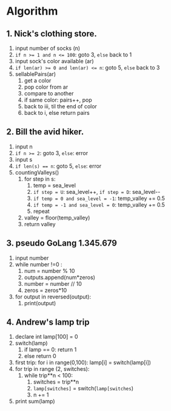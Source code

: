 # Algorithm

## 1. Nick's clothing store.
   1. input number of socks (n)
   2. `if n >= 1 and n <= 100`: goto 3, `else` back to 1
   3. input sock's color available (ar)
   4. `if len(ar) >= 0 and len(ar) <= n`: goto 5, `else` back to 3
   5. sellablePairs(ar)
      1. get a color
      2. pop color from ar
      3. compare to another
      4. if same color: pairs++, pop
      5. back to iii, til the end of color
      6. back to i, else return pairs

## 2. Bill the avid hiker.
   1. input n
   2. `if n >= 2`: goto 3, `else`: error
   3. input s
   4. `if len(s) == n`: goto 5, `else`: error
   5. countingValleys()
      1. for step in s:
         1. temp = sea_level
         2. `if step = U`: sea_level++, `if step = D`: sea_level--
         3. `if temp = 0 and sea_level = -1`: temp_valley += 0.5
         4. `if temp = -1 and sea_level = 0`: temp_valley += 0.5
         5. repeat
      2. valley = floor(temp_valley)
      3. return valley

## 3. pseudo GoLang 1.345.679
   1. input number
   2. while number !=0 :
      1. num = number % 10
      2. outputs.append(num*zeros)
      3. number = number // 10
      4. zeros = zeros*10
   3. for output in reversed(output):
      1. print(output)

## 4. Andrew's lamp trip
   1. declare int lamp[100] = 0
   2. switch(lamp)
      1. if lamp == 0: return 1
      2. else return 0
   3. first trip: for i in range(0,100): lamp[i] = switch(lamp[i]) 
   4. for trip in range (2, switches):
      1. while trip**n < 100:
         1. switches = trip**n
         2. `lamp[switches]` = switch(`lamp[switches`)
         3. n += 1
   5. print sum(lamp)